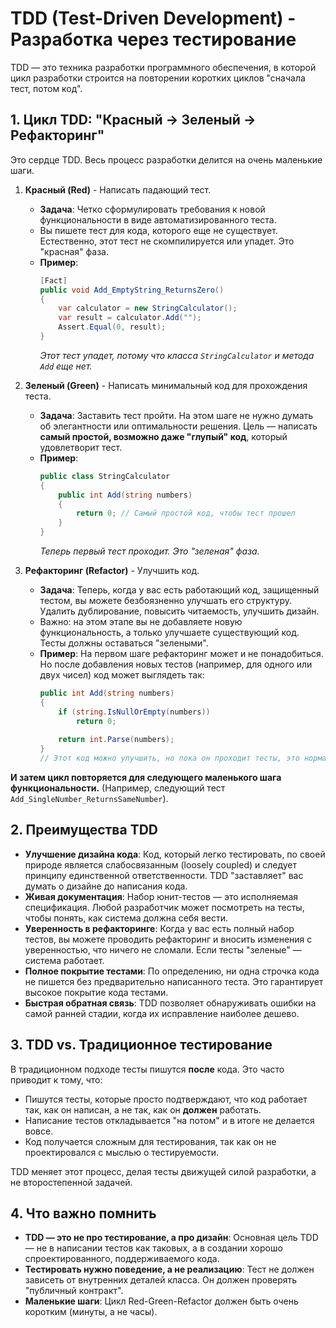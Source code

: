 # TDD (Test-Driven Development) - Разработка через тестирование

TDD — это техника разработки программного обеспечения, в которой цикл разработки строится на повторении коротких циклов "сначала тест, потом код".

## 1. Цикл TDD: "Красный -> Зеленый -> Рефакторинг"

Это сердце TDD. Весь процесс разработки делится на очень маленькие шаги.

1.  **Красный (Red)** - Написать падающий тест.
    - **Задача**: Четко сформулировать требования к новой функциональности в виде автоматизированного теста.
    - Вы пишете тест для кода, которого еще не существует. Естественно, этот тест не скомпилируется или упадет. Это "красная" фаза.
    - **Пример**:
      ```csharp
      [Fact]
      public void Add_EmptyString_ReturnsZero()
      {
          var calculator = new StringCalculator();
          var result = calculator.Add("");
          Assert.Equal(0, result);
      }
      ```
      *Этот тест упадет, потому что класса `StringCalculator` и метода `Add` еще нет.*

2.  **Зеленый (Green)** - Написать минимальный код для прохождения теста.
    - **Задача**: Заставить тест пройти. На этом шаге не нужно думать об элегантности или оптимальности решения. Цель — написать **самый простой, возможно даже "глупый" код**, который удовлетворит тест.
    - **Пример**:
      ```csharp
      public class StringCalculator
      {
          public int Add(string numbers)
          {
              return 0; // Самый простой код, чтобы тест прошел
          }
      }
      ```
      *Теперь первый тест проходит. Это "зеленая" фаза.*

3.  **Рефакторинг (Refactor)** - Улучшить код.
    - **Задача**: Теперь, когда у вас есть работающий код, защищенный тестом, вы можете безбоязненно улучшать его структуру. Удалить дублирование, повысить читаемость, улучшить дизайн.
    - Важно: на этом этапе вы не добавляете новую функциональность, а только улучшаете существующий код. Тесты должны оставаться "зелеными".
    - **Пример**: На первом шаге рефакторинг может и не понадобиться. Но после добавления новых тестов (например, для одного или двух чисел) код может выглядеть так:
      ```csharp
      public int Add(string numbers)
      {
          if (string.IsNullOrEmpty(numbers))
              return 0;
          
          return int.Parse(numbers);
      }
      // Этот код можно улучшить, но пока он проходит тесты, это нормально.
      ```

**И затем цикл повторяется для следующего маленького шага функциональности.** (Например, следующий тест `Add_SingleNumber_ReturnsSameNumber`).

## 2. Преимущества TDD
- **Улучшение дизайна кода**: Код, который легко тестировать, по своей природе является слабосвязанным (loosely coupled) и следует принципу единственной ответственности. TDD "заставляет" вас думать о дизайне до написания кода.
- **Живая документация**: Набор юнит-тестов — это исполняемая спецификация. Любой разработчик может посмотреть на тесты, чтобы понять, как система должна себя вести.
- **Уверенность в рефакторинге**: Когда у вас есть полный набор тестов, вы можете проводить рефакторинг и вносить изменения с уверенностью, что ничего не сломали. Если тесты "зеленые" — система работает.
- **Полное покрытие тестами**: По определению, ни одна строчка кода не пишется без предварительно написанного теста. Это гарантирует высокое покрытие кода тестами.
- **Быстрая обратная связь**: TDD позволяет обнаруживать ошибки на самой ранней стадии, когда их исправление наиболее дешево.

## 3. TDD vs. Традиционное тестирование
В традиционном подходе тесты пишутся **после** кода. Это часто приводит к тому, что:
- Пишутся тесты, которые просто подтверждают, что код работает так, как он написан, а не так, как он **должен** работать.
- Написание тестов откладывается "на потом" и в итоге не делается вовсе.
- Код получается сложным для тестирования, так как он не проектировался с мыслью о тестируемости.

TDD меняет этот процесс, делая тесты движущей силой разработки, а не второстепенной задачей.

## 4. Что важно помнить
- **TDD — это не про тестирование, а про дизайн**: Основная цель TDD — не в написании тестов как таковых, а в создании хорошо спроектированного, поддерживаемого кода.
- **Тестировать нужно поведение, а не реализацию**: Тест не должен зависеть от внутренних деталей класса. Он должен проверять "публичный контракт".
- **Маленькие шаги**: Цикл Red-Green-Refactor должен быть очень коротким (минуты, а не часы). 